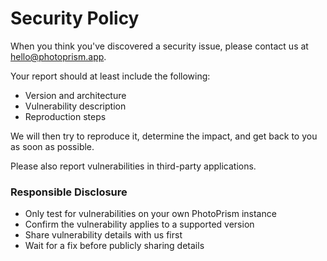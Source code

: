 # Security Policy

When you think you've discovered a security issue, please contact us at hello@photoprism.app.

Your report should at least include the following:

- Version and architecture
- Vulnerability description
- Reproduction steps

We will then try to reproduce it, determine the impact, and get back to you as soon as possible.

Please also report vulnerabilities in third-party applications.

### Responsible Disclosure ###

- Only test for vulnerabilities on your own PhotoPrism instance
- Confirm the vulnerability applies to a supported version
- Share vulnerability details with us first
- Wait for a fix before publicly sharing details